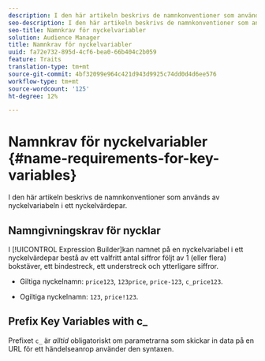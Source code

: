 ```yaml
---
description: I den här artikeln beskrivs de namnkonventioner som används av nyckelvariabeln i ett nyckelvärdepar.
seo-description: I den här artikeln beskrivs de namnkonventioner som används av nyckelvariabeln i ett nyckelvärdepar.
seo-title: Namnkrav för nyckelvariabler
solution: Audience Manager
title: Namnkrav för nyckelvariabler
uuid: fa72e732-895d-4cf6-bea0-66b404c2b059
feature: Traits
translation-type: tm+mt
source-git-commit: 4bf32099e964c421d943d9925c74dd0d4d6ee576
workflow-type: tm+mt
source-wordcount: '125'
ht-degree: 12%

---
```



# Namnkrav för nyckelvariabler {#name-requirements-for-key-variables}

I den här artikeln beskrivs de namnkonventioner som används av nyckelvariabeln i ett nyckelvärdepar.

## Namngivningskrav för nycklar

<!-- c_tb_key_name_requirements.xml -->

I [!UICONTROL Expression Builder]kan namnet på en nyckelvariabel i ett nyckelvärdepar bestå av ett valfritt antal siffror följt av 1 (eller flera) bokstäver, ett bindestreck, ett understreck och ytterligare siffror.

* Giltiga nyckelnamn: `price123`, `123price`, `price-123`, `c_price123`.

* Ogiltiga nyckelnamn: `123`, `price!123`.

## Prefix Key Variables with c_

Prefixet `c_` är *alltid* obligatoriskt om parametrarna som skickar in data på en URL för ett händelseanrop använder den syntaxen.